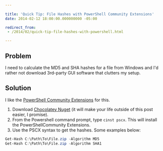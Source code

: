 ```yaml
---
 
title: 'Quick Tip: File Hashes with PowerShell Community Extensions'
date: 2014-02-12 18:00:00.000000000 -05:00

redirect_from:
 - /2014/02/quick-tip-file-hashes-with-powershell.html

---
```

## Problem

I need to calculate the MD5 and SHA hashes for a file from Windows and I'd rather not download 3rd-party GUI software that clutters my setup.

## Solution

I like the [PowerShell Community Extensions][PSCX] for this.

1. Download [Chocolatey Nuget] (it will make your life outside of this post easier, I promise).
1. From the Powershell command prompt, type `cinst pscx`. This will install the PowerShellCommunity Extensions.
1. Use the PSCX syntax to get the hashes. Some examples below:

```powershell
Get-Hash C:\Path\To\File.zip -Algorithm MD5
Get-Hash C:\Path\To\File.zip -Algorithm SHA1
```

[PSCX]: http://pscx.codeplex.com/
[Chocolatey Nuget]: http://chocolatey.org/
